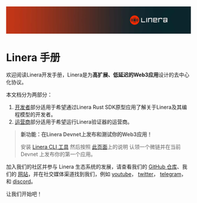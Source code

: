![Linera 横幅](developers/images/Linera-Header_1920x284px.svg)

# Linera 手册

欢迎阅读Linera开发手册，Linera是为**高扩展、低延迟的Web3应用**设计的去中心化协议。

本文档分为两部分：

1. [开发者](developers.md)部分适用于希望通过Linera Rust SDK原型应用了解关于Linera及其编程模型的开发者。
2. [运营商](operators.md)部分适用于希望运行Linera验证器的运营商。

> **新功能：在Linera Devnet上发布和测试你的Web3应用！**
>
> 安装
> [Linera CLI 工具](developers/getting_started/installation.html#installing-from-cratesio)
> 然后按照
> [此页面](developers/getting_started/hello_linera.html#using-the-devnet)上的说明
> 认领一个微链并在当前 Devnet 上发布你的第一个应用。

加入我们的社区并参与 Linera 生态系统的发展，请查看我们的
[GitHub 仓库](https://github.com/linera-io/linera-protocol)、我们的
[网站](https://linera.io)，并在社交媒体渠道找到我们，例如
[youtube](https://www.youtube.com/@linera_io)，
[twitter](https://twitter.com/linera_io)，
[telegram](https://t.me/linera_official)，和
[discord](https://discord.gg/linera)。

让我们开始吧！
